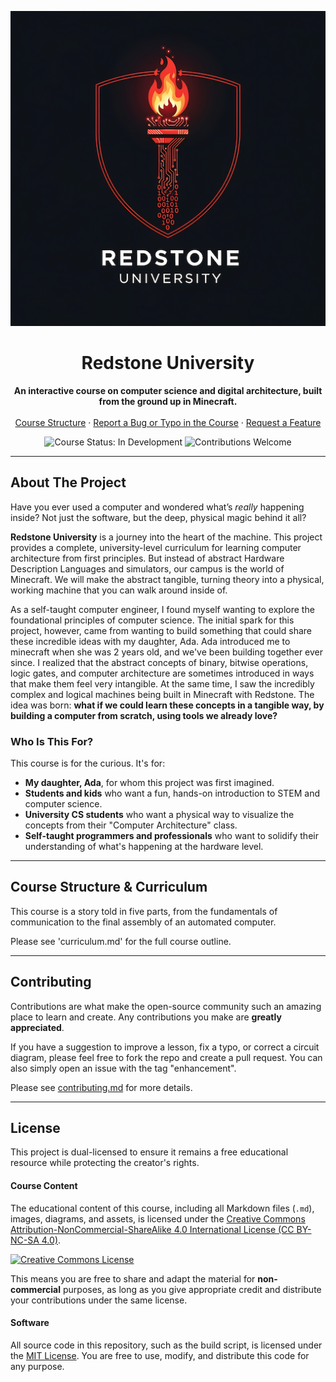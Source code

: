 <p align="center">
    <picture>
      <source media="(prefers-color-scheme: light)" srcset="assets/images/logo.png">
      <img alt="Redstone University Logo" src="assets/images/logo-dark.png">
    </picture>
</p>

<h1 align="center">Redstone University</h1>

<p align="center">
  <strong>An interactive course on computer science and digital architecture, built from the ground up in Minecraft.</strong>
  <br />
  <br />
  <a href="#️-course-structure--curriculum">Course Structure</a>
  ·
  <a href="https://github.com/fielding/redstone-university/issues">Report a Bug or Typo in the Course</a>
  ·
  <a href="https://github.com/fielding/redstone-university/issues">Request a Feature</a>
</p>

<p align="center">
  <img src="https://img.shields.io/badge/Course%20Status-In%20Development-yellow" alt="Course Status: In Development">
  <img src="https://img.shields.io/badge/Contributions-Welcome-brightgreen" alt="Contributions Welcome">
</p>

---

## About The Project

Have you ever used a computer and wondered what’s *really* happening inside? Not just the software, but the deep, physical magic behind it all?

**Redstone University** is a journey into the heart of the machine. This project provides a complete, university-level curriculum for learning computer architecture from first principles. But instead of abstract Hardware Description Languages and simulators, our campus is the world of Minecraft. We will make the abstract tangible, turning theory into a physical, working machine that you can walk around inside of.

As a self-taught computer engineer, I found myself wanting to explore the foundational principles of computer science. The initial spark for this project, however, came from wanting to build something that could share these incredible ideas with my daughter, Ada. Ada introduced me to minecraft when she was 2 years old, and we've been building together ever since. I realized that the abstract concepts of binary, bitwise operations, logic gates, and computer architecture are sometimes introduced in ways that make them feel very intangible. At the same time, I saw the incredibly complex and logical machines being built in Minecraft with Redstone. The idea was born: **what if we could learn these concepts in a tangible way, by building a computer from scratch, using tools we already love?**

### Who Is This For?

This course is for the curious. It's for:
*   **My daughter, Ada**, for whom this project was first imagined.
*   **Students and kids** who want a fun, hands-on introduction to STEM and computer science.
*   **University CS students** who want a physical way to visualize the concepts from their "Computer Architecture" class.
*   **Self-taught programmers and professionals** who want to solidify their understanding of what's happening at the hardware level.

---

## Course Structure & Curriculum

This course is a story told in five parts, from the fundamentals of communication to the final assembly of an automated computer.

Please see 'curriculum.md' for the full course outline.

---


## Contributing

Contributions are what make the open-source community such an amazing place to learn and create. Any contributions you make are **greatly appreciated**.

If you have a suggestion to improve a lesson, fix a typo, or correct a circuit diagram, please feel free to fork the repo and create a pull request. You can also simply open an issue with the tag "enhancement".

Please see [contributing.md](.github/CONTRIBUTING.md) for more details.

---

## License

This project is dual-licensed to ensure it remains a free educational resource while protecting the creator's rights.

#### Course Content
The educational content of this course, including all Markdown files (`.md`), images, diagrams, and assets, is licensed under the [Creative Commons Attribution-NonCommercial-ShareAlike 4.0 International License (CC BY-NC-SA 4.0)](http://creativecommons.org/licenses/by-nc-sa/4.0/).

<a rel="license" href="http://creativecommons.org/licenses/by-nc-sa/4.0/"><img alt="Creative Commons License" style="border-width:0" src="https://i.creativecommons.org/l/by-nc-sa/4.0/88x31.png" /></a>

This means you are free to share and adapt the material for **non-commercial** purposes, as long as you give appropriate credit and distribute your contributions under the same license.

#### Software
All source code in this repository, such as the build script, is licensed under the [MIT License](LICENSE). You are free to use, modify, and distribute this code for any purpose.
